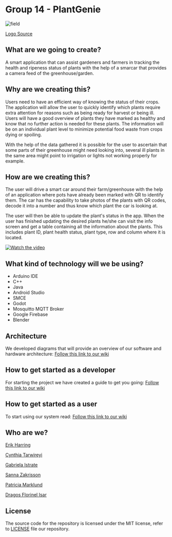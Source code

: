 # Group 14 - PlantGenie

![field](https://user-images.githubusercontent.com/43864105/160417539-6d0dca70-90d3-4687-89ff-4b0266f12a33.png)

[Logo Source](https://www.flaticon.com/free-icon/field_3442662)

## What are we going to create?
A smart application that can assist gardeners and farmers in tracking the health and ripeness status of plants with the help of a smarcar that provides a camera feed of the greenhouse/garden.

## Why are we creating this?
Users need to have an efficient way of knowing the status of their crops. The application will allow the user to quickly identify which plants require extra attention for reasons such as being ready for harvest or being ill. Users will have a good overview of plants they have marked as healthy and know that no further action is needed for these plants. The information will be on an individual plant level to minimize potential food waste from crops dying or spoiling. 

With the help of the data gathered it is possible for the user to ascertain that some parts of their greenhouse might need looking into, several ill plants in the same area might point to irrigation or lights not working properly for example.


## How are we creating this?
The user will drive a smart car around their farm/greenhouse with the help of an application where pots have already been marked with QR to identify them. The car has the capability to take photos of the plants with QR codes, decode it into a number and thus know which plant the car is looking at.

The user will then be able to update the plant's status in the app. When the user has finished updating the desired plants he/she can visit the info screen and get a table containing all the information about the plants. This includes plant ID, plant health status, plant type, row and column where it is located.

[![Watch the video](https://img.youtube.com/vi/Y6lPxBF4gQ0/maxresdefault.jpg)](https://youtu.be/Y6lPxBF4gQ0)
 
## What kind of technology will we be using?
- Arduino IDE
- C++
- Java
- Android Studio
- SMCE
- Godot
- Mosquitto MQTT Broker
- Google Firebase
- Blender

## Architecture
We developed diagrams that will provide an overview of our software and hardware architecture:
[Follow this link to our wiki](https://github.com/DIT113-V22/group-14/wiki/Diagrams)


## How to get started as a developer
For starting the project we have created a guide to get you going:
[Follow this link to our wiki](https://github.com/DIT113-V22/group-14/wiki/How-to-get-started)

## How to get started as a user
To start using our system read:
[Follow this link to our wiki](https://github.com/DIT113-V22/group-14/wiki/User-Manual)


## Who are we?
[Erik Harring](https://github.com/harring)

[Cynthia Tarwireyi](https://github.com/Cyn-Thea)

[Gabriela Istrate](https://github.com/EllaGab09)

[Sanna Zakrisson](https://github.com/Sannazak)

[Patricia Marklund](https://github.com/PatyMarklund)

[Dragos Florinel Isar](https://github.com/DragosIsar)

## License
The source code for the repository is licensed under the MIT license, refer to [LICENSE](https://github.com/DIT113-V22/group-14/blob/master/LICENSE) file our repository.






